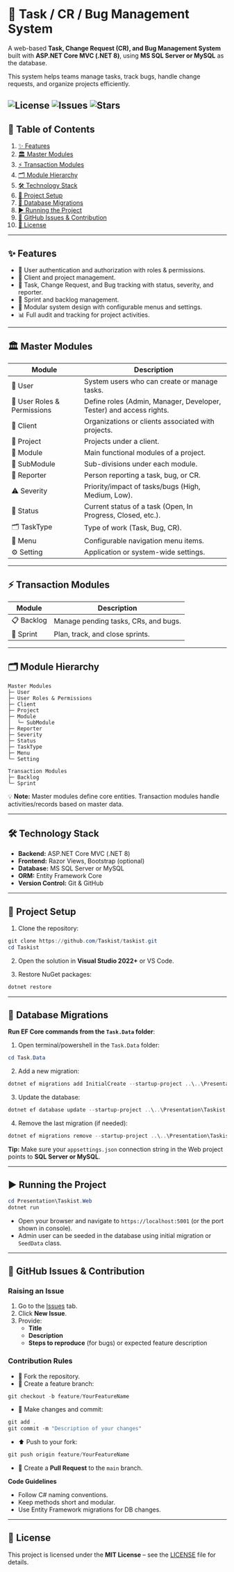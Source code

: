 
# 📝 Task / CR / Bug Management System

A web-based **Task, Change Request (CR), and Bug Management System** built with **ASP.NET Core MVC (.NET 8)**, using **MS SQL Server or MySQL** as the database.

This system helps teams manage tasks, track bugs, handle change requests, and organize projects efficiently.


![License](https://img.shields.io/github/license/taskist/taskist)
![Issues](https://img.shields.io/github/issues/taskist/taskist)
![Stars](https://img.shields.io/github/stars/taskist/taskist) 
---

## 📑 Table of Contents

1. [✨ Features](#-features)  
2. [🏛 Master Modules](#-master-modules)  
3. [⚡ Transaction Modules](#-transaction-modules)  
4. [🗂 Module Hierarchy](#-module-hierarchy)  
5. [🛠 Technology Stack](#-technology-stack)  
6. [🚀 Project Setup](#-project-setup)  
7. [💾 Database Migrations](#-database-migrations)  
8. [▶️ Running the Project](#-running-the-project)  
9. [🐛 GitHub Issues & Contribution](#-github-issues--contribution)  
10. [📄 License](#-license)  

---

## ✨ Features

- 👤 User authentication and authorization with roles & permissions.  
- 🏢 Client and project management.  
- 🐞 Task, Change Request, and Bug tracking with status, severity, and reporter.  
- 📆 Sprint and backlog management.  
- 🧩 Modular system design with configurable menus and settings.  
- 📊 Full audit and tracking for project activities.  

---

## 🏛 Master Modules

| Module               | Description |
|----------------------|-------------|
| 👤 User              | System users who can create or manage tasks. |
| 🔑 User Roles & Permissions | Define roles (Admin, Manager, Developer, Tester) and access rights. |
| 🏢 Client            | Organizations or clients associated with projects. |
| 📁 Project           | Projects under a client. |
| 🧩 Module            | Main functional modules of a project. |
| 🔹 SubModule         | Sub-divisions under each module. |
| 📝 Reporter          | Person reporting a task, bug, or CR. |
| ⚠️ Severity          | Priority/impact of tasks/bugs (High, Medium, Low). |
| 🔄 Status            | Current status of a task (Open, In Progress, Closed, etc.). |
| 🗂 TaskType           | Type of work (Task, Bug, CR). |
| 📜 Menu              | Configurable navigation menu items. |
| ⚙️ Setting           | Application or system-wide settings. |

---

## ⚡ Transaction Modules

| Module     | Description |
|------------|-------------|
| 📋 Backlog | Manage pending tasks, CRs, and bugs. |
| 🏃 Sprint  | Plan, track, and close sprints. |

---

## 🗂 Module Hierarchy

```
Master Modules
├─ User
├─ User Roles & Permissions
├─ Client
├─ Project
├─ Module
│  └─ SubModule
├─ Reporter
├─ Severity
├─ Status
├─ TaskType
├─ Menu
└─ Setting

Transaction Modules
├─ Backlog
└─ Sprint
```

💡 **Note:** Master modules define core entities. Transaction modules handle activities/records based on master data.

---

## 🛠 Technology Stack

- **Backend:** ASP.NET Core MVC (.NET 8)  
- **Frontend:** Razor Views, Bootstrap (optional)  
- **Database:** MS SQL Server or MySQL  
- **ORM:** Entity Framework Core  
- **Version Control:** Git & GitHub  

---

## 🚀 Project Setup

1. Clone the repository:

```powershell
git clone https://github.com/Taskist/taskist.git
cd Taskist
```

2. Open the solution in **Visual Studio 2022+** or VS Code.  

3. Restore NuGet packages:

```powershell
dotnet restore
```

---

## 💾 Database Migrations

**Run EF Core commands from the `Task.Data` folder**:

1. Open terminal/powershell in the `Task.Data` folder:

```powershell
cd Task.Data
```

2. Add a new migration:

```powershell
dotnet ef migrations add InitialCreate --startup-project ..\..\Presentation\Taskist.Web
```

3. Update the database:

```powershell
dotnet ef database update --startup-project ..\..\Presentation\Taskist.Web
```

4. Remove the last migration (if needed):

```powershell
dotnet ef migrations remove --startup-project ..\..\Presentation\Taskist.Web
```

**Tip:** Make sure your `appsettings.json` connection string in the Web project points to **SQL Server or MySQL**.

---

## ▶️ Running the Project

```powershell
cd Presentation\Taskist.Web
dotnet run
```

- Open your browser and navigate to `https://localhost:5001` (or the port shown in console).  
- Admin user can be seeded in the database using initial migration or `SeedData` class.

---

## 🐛 GitHub Issues & Contribution

### Raising an Issue

1. Go to the [Issues](https://github.com/Taskist/taskist/issues) tab.  
2. Click **New Issue**.  
3. Provide:
   - **Title**  
   - **Description**  
   - **Steps to reproduce** (for bugs) or expected feature description  

### Contribution Rules

- 🍴 Fork the repository.  
- 🌿 Create a feature branch:  

```powershell
git checkout -b feature/YourFeatureName
```

- 📝 Make changes and commit:

```powershell
git add .
git commit -m "Description of your changes"
```

- ⬆️ Push to your fork:

```powershell
git push origin feature/YourFeatureName
```

- 🔀 Create a **Pull Request** to the `main` branch.  

**Code Guidelines**

- Follow C# naming conventions.  
- Keep methods short and modular.  
- Use Entity Framework migrations for DB changes.  

---

## 📄 License

This project is licensed under the **MIT License** – see the [LICENSE](LICENSE) file for details.  
